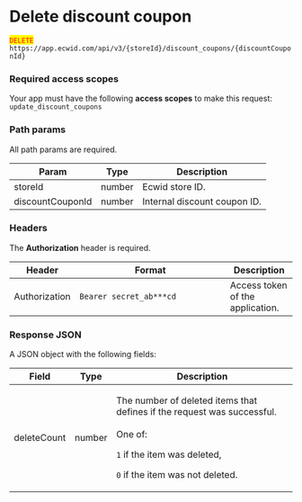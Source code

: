 # Delete discount coupon

<mark style="color:red;">`DELETE`</mark> `https://app.ecwid.com/api/v3/{storeId}/discount_coupons/{discountCouponId}`&#x20;

### Required access scopes

Your app must have the following **access scopes** to make this request: `update_discount_coupons`

### Path params

All path params are required.

| Param            | Type   | Description                  |
| ---------------- | ------ | ---------------------------- |
| storeId          | number | Ecwid store ID.              |
| discountCouponId | number | Internal discount coupon ID. |

### Headers

The **Authorization** header is required.

<table><thead><tr><th>Header</th><th width="252">Format</th><th>Description</th></tr></thead><tbody><tr><td>Authorization</td><td><code>Bearer secret_ab***cd</code></td><td>Access token of the application.</td></tr></tbody></table>

### Response JSON

A JSON object with the following fields:

| Field       | Type   | Description                                                                                                                                                                                   |
| ----------- | ------ | --------------------------------------------------------------------------------------------------------------------------------------------------------------------------------------------- |
| deleteCount | number | <p>The number of deleted items that defines if the request was successful.<br><br>One of:</p><p><code>1</code> if the item was deleted,</p><p><code>0</code> if the item was not deleted.</p> |
